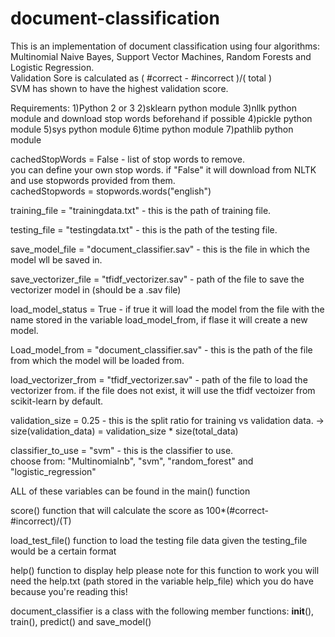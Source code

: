 # document-classification

This is an implementation of document classification using four algorithms: Multinomial Naive Bayes, Support Vector Machines, Random Forests and Logistic Regression.  
Validation Sore is calculated as ( #correct - #incorrect )/( total )  
SVM has shown to have the highest validation score.

Requirements:
1)Python 2 or 3
2)sklearn python module
3)nllk python module and download stop words beforehand if possible
4)pickle python module
5)sys python module
6)time python module
7)pathlib python module

cachedStopWords = False - list of stop words to remove.  
you can define your own stop words. if "False" it will download from NLTK and use stopwords provided from them.  
cachedStopwords = stopwords.words("english")

training_file = "trainingdata.txt" - this is the path of training file.

testing_file = "testingdata.txt" - this is the path of the testing file.

save_model_file = "document_classifier.sav" - this is the file in which the model wll be saved in.

save_vectorizer_file = "tfidf_vectorizer.sav" - path of the file to save the vectorizer model in (should be a .sav file)

load_model_status = True - if true it will load the model from the file with the name stored in the variable load_model_from, if flase it will create a new model.

Load_model_from = "document_classifier.sav" - this is the path of the file from which the model will be loaded from.

load_vectorizer_from = "tfidf_vectorizer.sav" - path of the file to load the vectorizer from. if the file does not exist, it will use the tfidf vectoizer from scikit-learn by default.

validation_size = 0.25 - this is the split ratio for training vs validation data. 
-> size(validation_data) = validation_size * size(total_data)

classifier_to_use = "svm" - this is the classifier to use.  
choose from: "Multinomialnb", "svm", "random_forest" and "logistic_regression" 

ALL of these variables can be found in the main() function

score() function that will calculate the score as 100*(#correct-#incorrect)/(T)

load_test_file() function to load the testing file data given the testing_file would be a certain format

help() function to display help
please note for this function to work you will need the help.txt (path stored in the variable help_file)
which you do have because you're reading this!

document_classifier is a class with the following member functions: __init__(), train(), predict() and save_model()
